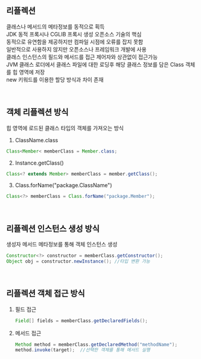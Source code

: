 ## 리플렉션
클래스나 메서드의 메타정보를 동적으로 획득  
JDK 동적 프록시나 CGLIB 프록시 생성 오픈소스 기술의 핵심  
동적으로 유연함을 제공하지만 컴파일 시점에 오류를 잡지 못함  
일반적으로 사용하지 않지만 오픈소스나 프레임워크 개발에 사용  
클래스 인스턴스의 필드와 메서드를 접근 제어자와 상관없이 접근가능  
JVM 클래스 로더에서 클래스 파일에 대한 로딩후 해당 클래스 정보를 담은 Class 객체를 힙 영역에 저장  
new 키워드를 이용한 할당 방식과 차이 존재  

<br>

## 객체 리플렉션 방식
힙 영역에 로드된 클래스 타입의 객체를 가져오는 방식  

1. ClassName.class
  ````java
  Class<Member< memberClass = Member.class;
  ````

2. Instance.getClass()
  ````java
  Class<? extends Member> memberClass = member.getClass();
  ````

3. Class.forName("package.ClassName")
  ````java
  Class<?> memberClass = Class.forName("package.Member");
  ````

<br>

## 리플렉션 인스턴스 생성 방식
생성자 메서드 메타정보를 통해 객체 인스턴스 생성  

````java
Constructor<?> constructor = memberClass.getConstructor();
Object obj = constructor.newInstance(); //타입 변환 가능
````

<br>

## 리플렉션 객체 접근 방식
1. 필드 접근
    ````java
    Field[] fields = memberClass.getDeclaredFields();
    ````
    
2. 메서드 접근
    ````java
    Method method = memberClass.getDeclaredMethod("methodName");
    method.invoke(target);  //선택한 객체를 통해 메서드 실행
    ````

<br>

